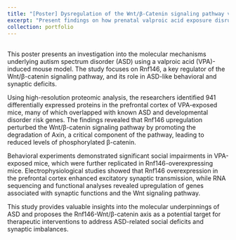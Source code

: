 ```yaml
---
title: "[Poster] Dysregulation of the Wnt/β-Catenin signaling pathway via Rnf146 upregulation in a VPA-induced omuse model of autism spectrum disorder"
excerpt: "Present findings on how prenatal valproic acid exposure disrupts neurodevelopment via RNF146-driven Wnt/β-catenin pathway dysregulation in an autism mouse model.<br/><img src='/images/Poster_VPA_Keystone.jpg' style='margin-top: 15px;'>"
collection: portfolio
---
```

<br/>
This poster presents an investigation into the molecular mechanisms underlying autism spectrum disorder (ASD) using a valproic acid (VPA)-induced mouse model. The study focuses on Rnf146, a key regulator of the Wnt/β-catenin signaling pathway, and its role in ASD-like behavioral and synaptic deficits.

Using high-resolution proteomic analysis, the researchers identified 941 differentially expressed proteins in the prefrontal cortex of VPA-exposed mice, many of which overlapped with known ASD and developmental disorder risk genes. The findings revealed that Rnf146 upregulation perturbed the Wnt/β-catenin signaling pathway by promoting the degradation of Axin, a critical component of the pathway, leading to reduced levels of phosphorylated β-catenin.

Behavioral experiments demonstrated significant social impairments in VPA-exposed mice, which were further replicated in Rnf146-overexpressing mice. Electrophysiological studies showed that Rnf146 overexpression in the prefrontal cortex enhanced excitatory synaptic transmission, while RNA sequencing and functional analyses revealed upregulation of genes associated with synaptic functions and the Wnt signaling pathway.

This study provides valuable insights into the molecular underpinnings of ASD and proposes the Rnf146-Wnt/β-catenin axis as a potential target for therapeutic interventions to address ASD-related social deficits and synaptic imbalances.
